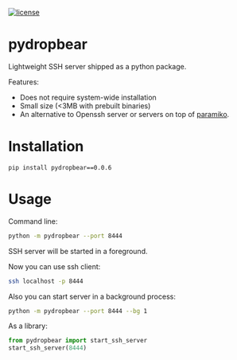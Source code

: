 [![license](https://img.shields.io/badge/license-MIT-green.svg)](https://github.com/u1234x1234/kdd2020-graph-adversarial-attacks-defence/blob/master/LICENSE)

# pydropbear

Lightweight SSH server shipped as a python package.

Features:

* Does not require system-wide installation
* Small size (<3MB with prebuilt binaries)
* An alternative to Openssh server or servers on top of [paramiko](https://github.com/paramiko/paramiko).

# Installation

```
pip install pydropbear==0.0.6
```

# Usage

Command line:
```bash
python -m pydropbear --port 8444
```
SSH server will be started in a foreground.

Now you can use ssh client:
```bash
ssh localhost -p 8444
```
Also you can start server in a background process:
```bash
python -m pydropbear --port 8444 --bg 1
```

As a library:
```python
from pydropbear import start_ssh_server
start_ssh_server(8444)
```
